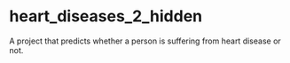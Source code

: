 # heart_diseases_2_hidden
A project that predicts whether a person is suffering from heart disease or not.
